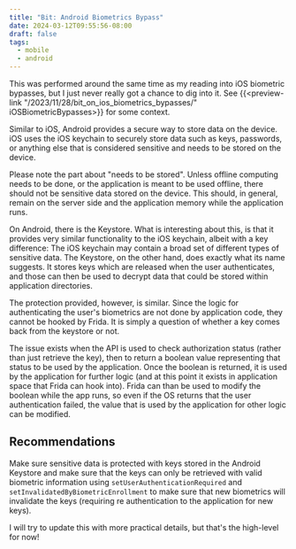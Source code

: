 ```yaml
---
title: "Bit: Android Biometrics Bypass"
date: 2024-03-12T09:55:56-08:00
draft: false
tags:
  - mobile
  - android
---
```


This was performed around the same time as my reading into iOS biometric bypasses, but I just never really got a chance to dig into it. See {{<preview-link "/2023/11/28/bit_on_ios_biometrics_bypasses/" iOSBiometricBypasses>}} for some context.

Similar to iOS, Android provides a secure way to store data on the device. iOS uses the iOS keychain to securely store data such as keys, passwords, or anything else that is considered sensitive and needs to be stored on the device.

Please note the part about "needs to be stored". Unless offline computing needs to be done, or the application is meant to be used offline, there should not be sensitive data stored on the device. This should, in general, remain on the server side and the application memory while the application runs.

On Android, there is the Keystore. What is interesting about this, is that it provides very similar functionality to the iOS keychain, albeit with a key difference: The iOS keychain may contain a broad set of different types of sensitive data. The Keystore, on the other hand, does exactly what its name suggests. It stores keys which are released when the user authenticates, and those can then be used to decrypt data that could be stored within application directories.

The protection provided, however, is similar. Since the logic for authenticating the user's biometrics are not done by application code, they cannot be hooked by Frida. It is simply a question of whether a key comes back from the keystore or not. 

The issue exists when the API is used to check authorization status (rather than just retrieve the key), then to return a boolean value representing that status to be used by the application. Once the boolean is returned, it is used by the application for further logic (and at this point it exists in application space that Frida can hook into). Frida can than be used to modify the boolean while the app runs, so even if the OS returns that the user authentication failed, the value that is used by the application for other logic can be modified.

## Recommendations
Make sure sensitive data is protected with keys stored in the Android Keystore and make sure that the keys can only be retrieved with valid biometric information using `setUserAuthenticationRequired` and `setInvalidatedByBiometricEnrollment` to make sure that new biometrics will invalidate the keys (requiring re authentication to the application for new keys).

I will try to update this with more practical details, but that's the high-level for now!

